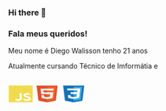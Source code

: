 ### Hi there 👋

<!--
**Dwferreira/Dwferreira** is a ✨ _special_ ✨ repository because its `README.md` (this file) appears on your GitHub profile.

Here are some ideas to get you started:

- 🔭 I’m currently working on ...
- 🌱 I’m currently learning ...
- 👯 I’m looking to collaborate on ...
- 🤔 I’m looking for help with ...
- 💬 Ask me about ...
- 📫 How to reach me: ...
- 😄 Pronouns: ...
- ⚡ Fun fact: ...
-->
<h3>Fala meus queridos!</h3>
<p> Meu nome é Diego Walisson tenho 21 anos</p>
<p> Atualmente cursando Técnico de Imformátia e <p>
 
<div style="display: inline_block"><br>
  <img align="center" alt="DW-Js" height="35" width="50" src="https://raw.githubusercontent.com/devicons/devicon/master/icons/javascript/javascript-plain.svg">
  <img align="center" alt="DW-HTML" height="35" width="50" src="https://raw.githubusercontent.com/devicons/devicon/master/icons/html5/html5-original.svg">
  <img align="center" alt="DW-CSS" height="35" width="50" src="https://raw.githubusercontent.com/devicons/devicon/master/icons/css3/css3-original.svg">
</div>
  
